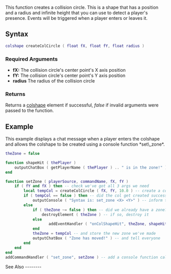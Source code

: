 This function creates a collision circle. This is a shape that has a position and a radius and infinite height that you can use to detect a player's presence. Events will be triggered when a player enters or leaves it.

Syntax
------

``` lua
colshape createColCircle ( float fX, float fY, float radius )             
```

### Required Arguments

-   **fX:** The collision circle's center point's X axis position
-   **fY:** The collision circle's center point's Y axis position
-   **radius** The radius of the collision circle

### Returns

Returns a [colshape](/docs/colshape.md "wikilink") element if successful, *false* if invalid arguments were passed to the function.

Example
-------

<section name="Server" class="server" show="true">
This example displays a chat message when a player enters the colshape and allows the colshape to be created using a console function *set\_zone*.

``` lua
theZone = false

function shapeHit ( thePlayer ) 
    outputChatBox ( getPlayerName ( thePlayer ) .. " is in the zone!" ) -- display a message in everyone's chat box
end

function setZone ( playerSource, commandName, fX, fY )
    if ( fY and fX ) then -- check we've got all 3 args we need
        local tempCol = createColCircle ( fX, fY, 10.0 ) -- create a col
        if ( tempCol == false ) then -- did the col get created successfully?
            outputConsole ( "Syntax is: set_zone <X> <Y>" ) -- inform the user what the valid syntax is
        else
            if ( theZone ~= false ) then -- did we already have a zone?
                destroyElement ( theZone ) -- if so, destroy it
            else
                   addEventHandler ( "onColShapeHit", theZone, shapeHit ) -- add a handler for the onColShapeHit event
            end
            theZone = tempCol -- and store the new zone we've made
            outputChatBox ( "Zone has moved!" ) -- and tell everyone
        end
    end
end
addCommandHandler ( "set_zone", setZone ) -- add a console function called set_zone that will trigger the function setZone
```

</section>
See Also
--------
